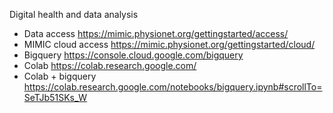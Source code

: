 Digital health and data analysis 


* Data access  https://mimic.physionet.org/gettingstarted/access/
* MIMIC cloud access   https://mimic.physionet.org/gettingstarted/cloud/
* Bigquery  https://console.cloud.google.com/bigquery
* Colab  https://colab.research.google.com/
* Colab + bigquery   https://colab.research.google.com/notebooks/bigquery.ipynb#scrollTo=SeTJb51SKs_W
